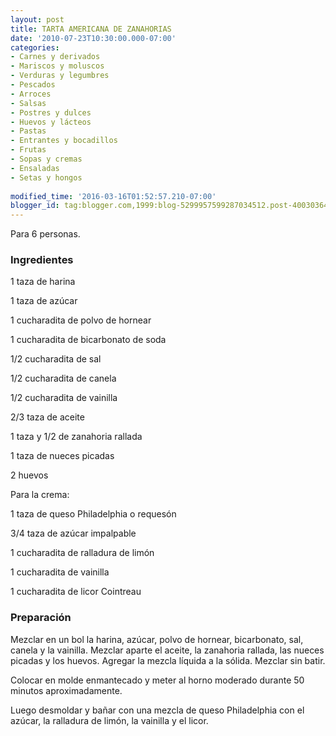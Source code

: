 ```yaml
---
layout: post
title: TARTA AMERICANA DE ZANAHORIAS
date: '2010-07-23T10:30:00.000-07:00'
categories:
- Carnes y derivados
- Mariscos y moluscos
- Verduras y legumbres
- Pescados
- Arroces
- Salsas
- Postres y dulces
- Huevos y lácteos
- Pastas
- Entrantes y bocadillos
- Frutas
- Sopas y cremas
- Ensaladas
- Setas y hongos
 
modified_time: '2016-03-16T01:52:57.210-07:00'
blogger_id: tag:blogger.com,1999:blog-5299957599287034512.post-4003036440150176769
---
```


Para 6 personas.

<h3>Ingredientes</h3>

1 taza de harina

1 taza de azúcar

1 cucharadita de polvo de hornear

1 cucharadita de bicarbonato de soda

1/2 cucharadita de sal

1/2 cucharadita de canela

1/2 cucharadita de vainilla

2/3 taza de aceite

1 taza y 1/2 de zanahoria rallada

1 taza de nueces picadas

2 huevos

Para la crema:

1 taza de queso Philadelphia o requesón

3/4 taza de azúcar impalpable

1 cucharadita de ralladura de limón

1 cucharadita de vainilla

1 cucharadita de licor Cointreau

<h3>Preparación</h3>

Mezclar en un bol la harina, azúcar, polvo de hornear, bicarbonato, sal, canela y la vainilla. Mezclar aparte el aceite, la zanahoria rallada, las nueces picadas y los huevos. Agregar la mezcla líquida a la sólida. Mezclar sin batir.

Colocar en molde enmantecado y meter al horno moderado durante 50 minutos aproximadamente.

Luego desmoldar y bañar con una mezcla de queso Philadelphia con el azúcar, la ralladura de limón, la vainilla y el licor.

